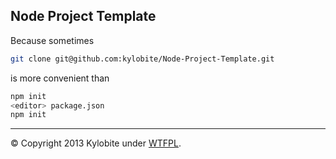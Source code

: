 Node Project Template
---------------------

Because sometimes<br>
```bash
git clone git@github.com:kylobite/Node-Project-Template.git
```
is more convenient than<br>
```bash
npm init
<editor> package.json
npm init
```
***
&copy; Copyright 2013 Kylobite under [WTFPL](LICENSE).